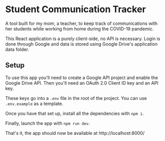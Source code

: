 # Student Communication Tracker

A tool built for my mom, a teacher, to keep track of communications with her students while working
from home during the COVID-19 pandemic.

This React application is a purely client-side, no API is necessary. Login is done through Google
and data is stored using Google Drive's application data folder.

## Setup

To use this app you'll need to create a Google API project and enable the Google Drive API. Then
you'll need an OAuth 2.0 Client ID key and an API key.

These keys go into a `.env` file in the root of the project. You can use `.env.example` as a
template.

Once you have that set up, install all the dependencies with `npm i`.

Finally, launch the app with `npm run dev`.

That's it, the app should now be available at http://localhost:8000/
